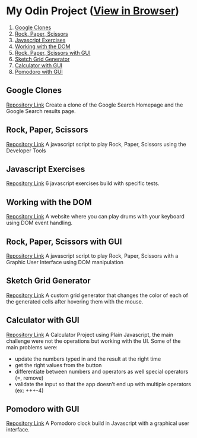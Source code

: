 # My Odin Project ([View in Browser](https://mycroft1891.github.io/my-odin-project/))

1. [Google Clones](#google-clones)
2. [Rock, Paper, Scissors](#rock-paper-scissors)
3. [Javascript Exercises](#javascript-exercises)
4. [Working with the DOM](#working-with-the-dom)
5. [Rock, Paper, Scissors with GUI](#rock-paper-scissors-with-gui)
6. [Sketch Grid Generator](#sketch-grid-generator)
7. [Calculator with GUI](#calculator-with-gui)
8. [Pomodoro with GUI](#pomodoro-with-gui)


## Google Clones
[Repository Link](https://github.com/Mycroft1891/my-odin-project/tree/master/web-development-101/html-css)
Create a clone of the Google Search Homepage and the Google Search results page.


## Rock, Paper, Scissors
[Repository Link](https://github.com/Mycroft1891/my-odin-project/tree/master/web-development-101/rps)
A javascript script to play Rock, Paper, Scissors using the Developer Tools


## Javascript Exercises
[Repository Link](https://github.com/Mycroft1891/my-odin-project/tree/master/web-development-101/js-exercises)
6 javascript exercises build with specific tests.


## Working with the DOM
[Repository Link](https://github.com/Mycroft1891/my-odin-project/tree/master/web-development-101/dom)
A website where you can play drums with your keyboard using DOM event handling.

## Rock, Paper, Scissors with GUI
[Repository Link](https://github.com/Mycroft1891/my-odin-project/tree/master/web-development-101/rps)
A javascript script to play Rock, Paper, Scissors with a Graphic User Interface using DOM manipulation

## Sketch Grid Generator
[Repository Link](https://github.com/Mycroft1891/my-odin-project/tree/master/web-development-101/sketch)
A custom grid generator that changes the color of each of the generated cells after hovering them with the mouse.

## Calculator with GUI
[Repository Link](https://github.com/Mycroft1891/my-odin-project/tree/master/web-development-101/calculator)
A Calculator Project using Plain Javascript, the main challenge were not the operations but working with the UI. Some of the main problems were:

* update the numbers typed in and the result at the right time
* get the right values from the button
* differentiate between numbers and operators as well special operators (=, remove)
* validate the input so that the app doesn’t end up with multiple operators (ex: +++-4)


## Pomodoro with GUI
[Repository Link](https://github.com/Mycroft1891/my-odin-project/tree/master/web-development-101/pomodoro)
A Pomodoro clock build in Javascript with a graphical user interface.
